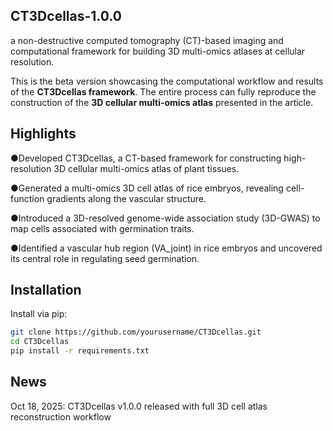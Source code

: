 ## CT3Dcellas-1.0.0

a non-destructive computed tomography (CT)-based imaging and computational framework for building 3D multi-omics atlases at cellular resolution.

This is the beta version showcasing the computational workflow and results of the **CT3Dcellas framework**. The entire process can fully reproduce the construction of the **3D cellular multi-omics atlas** presented in the article.

## Highlights

●Developed CT3Dcellas, a CT-based framework for constructing high-resolution 3D cellular multi-omics atlas of plant tissues.

●Generated a multi-omics 3D cell atlas of rice embryos, revealing cell-function gradients along the vascular structure.

●Introduced a 3D-resolved genome-wide association study (3D-GWAS) to map cells associated with germination traits.

●Identified a vascular hub region (VA_joint) in rice embryos and uncovered its central role in regulating seed germination.

## Installation

Install via pip:

```bash
git clone https://github.com/yourusername/CT3Dcellas.git
cd CT3Dcellas
pip install -r requirements.txt
```

## News

Oct 18, 2025: CT3Dcellas v1.0.0 released with full 3D cell atlas reconstruction workflow
